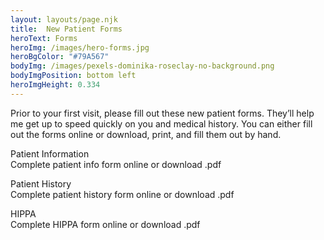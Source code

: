 ```yaml
---
layout: layouts/page.njk
title:  New Patient Forms
heroText: Forms
heroImg: /images/hero-forms.jpg
heroBgColor: "#79A567"
bodyImg: /images/pexels-dominika-roseclay-no-background.png
bodyImgPosition: bottom left
heroImgHeight: 0.334
---
```


Prior to your first visit, please fill out these new patient forms. They’ll help me get up to speed quickly on you and medical history. You can either fill out the forms online or download, print, and fill them out by hand.


Patient Information   
Complete patient info form online or
download .pdf

Patient History   
Complete patient history form online or
download .pdf

HIPPA   
Complete HIPPA form online or
download .pdf

